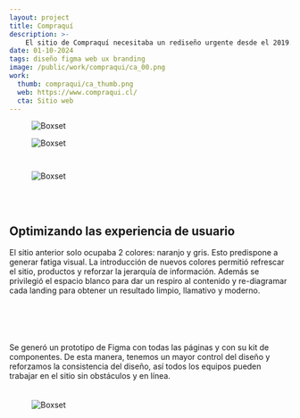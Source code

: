 ```yaml
---
layout: project
title: Compraquí
description: >- 
    El sitio de Compraquí necesitaba un rediseño urgente desde el 2019. Tuve la oportunidad de liderar el proyecto de rediseño web, diseñando componentes, landings y la dirección de arte nueva, tanto para el sitio como para la marca.
date: 01-10-2024
tags: diseño figma web ux branding
image: /public/work/compraqui/ca_00.png
work: 
  thumb: compraqui/ca_thumb.png
  web: https://www.compraqui.cl/
  cta: Sitio web
---
```

<figure class="full">
    <img src="/public/work/compraqui/ca_00.png" alt="Boxset" loading="lazy">
</figure>

<figure class="full">
    <img src="/public/work/compraqui/ca_h_01.png" alt="Boxset" loading="lazy">
</figure>

<section class="c2-grid-break">
    <figure>
        <img src="/public/work/compraqui/ca_02.png" loading="lazy" alt=""> 
    </figure>
    <figure>
        <img src="/public/work/compraqui/ca_03.png" loading="lazy" alt="">
    </figure>
</section>

<figure class="full">
    <img src="/public/work/compraqui/ca_h_02.png" alt="Boxset" loading="lazy">
</figure>

<section class="c3-grid">
    <figure>
        <img src="/public/work/compraqui/ca_b_01.png" loading="lazy" alt=""> 
    </figure>
    <figure>
        <img src="/public/work/compraqui/ca_b_02.png" loading="lazy" alt="">
    </figure>
    <figure>
        <img src="/public/work/compraqui/ca_b_03.png" loading="lazy" alt="">
    </figure>  
</section>


<header style="text-align: left;margin: 4ch auto;">
    <h2 class="hero">Optimizando las experiencia de usuario</h2>
    <p>El sitio anterior solo ocupaba 2 colores: naranjo y gris. Esto predispone a generar fatiga visual. La introducción de nuevos colores permitió refrescar el sitio, productos y reforzar la jerarquía de información. Además se privilegió el espacio blanco para dar un respiro al contenido y re-diagramar cada landing para obtener un resultado limpio, llamativo y moderno.</p>
</header>

<section class="c2-grid-break">
    <figure>
        <img src="/public/work/compraqui/ca_c_01.png" loading="lazy" alt=""> 
    </figure>
    <figure>
        <img src="/public/work/compraqui/ca_c_02.png" loading="lazy" alt="">
    </figure>
</section>

<header style="text-align: left;margin: 4ch auto;">
    <p>Se generó un prototipo de Figma con todas las páginas y con su kit de componentes. De esta manera, tenemos un mayor control del diseño y reforzamos la consistencia del diseño, así todos los equipos pueden trabajar en el sitio sin obstáculos y en línea.</p>
</header>

<figure class="full">
    <img src="/public/work/compraqui/ca_08.png" alt="Boxset" loading="lazy">
</figure>